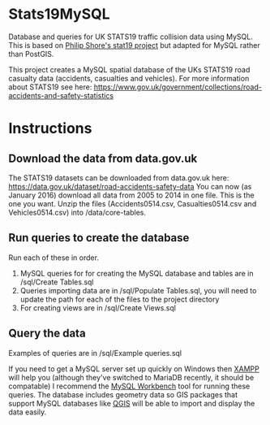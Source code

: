 # Stats19MySQL
Database and queries for UK STATS19 traffic collision data using MySQL. This is based on [Philip Shore's stat19 project](https://github.com/pshore/stats19) but adapted for MySQL rather than PostGIS.

This project creates a MySQL spatial database of the UKs STATS19 road casualty data (accidents, casualties and vehicles). For more information about STATS19 see here: https://www.gov.uk/government/collections/road-accidents-and-safety-statistics

# Instructions
## Download the data from data.gov.uk
The STATS19 datasets can be downloaded from data.gov.uk here: https://data.gov.uk/dataset/road-accidents-safety-data You can now (as January 2016) download all data from 2005 to 2014 in one file. This is the one you want.
Unzip the files (Accidents0514.csv, Casualties0514.csv and Vehicles0514.csv) into /data/core-tables.

## Run queries to create the database

Run each of these in order.
1. MySQL queries for for creating the MySQL database and tables are in /sql/Create Tables.sql
2. Queries importing data are in /sql/Populate Tables.sql, you will need to update the path for each of the files to the project directory
3. For creating views are in /sql/Create Views.sql

## Query the data
Examples of queries are in /sql/Example queries.sql

If you need to get a MySQL server set up quickly on Windows then [XAMPP](https://www.apachefriends.org) will help you (although they've switched to MariaDB recently, it should be compatable)
I recommend the [MySQL Workbench](https://www.mysql.com/products/workbench/) tool for running these queries.
The database includes geometry data so GIS packages that support MySQL databases like [QGIS](http://www.qgis.org/) will be able to import and display the data easily.